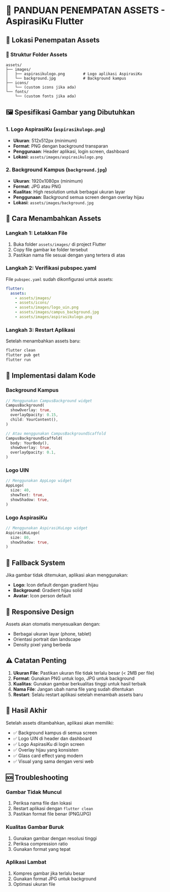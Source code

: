 # 📁 **PANDUAN PENEMPATAN ASSETS - AspirasiKu Flutter**

## 🎯 **Lokasi Penempatan Assets**

### **📂 Struktur Folder Assets**
```
assets/
├── images/
│   ├── aspirasikulogo.png        # Logo aplikasi AspirasiKu
│   └── background.jpg            # Background kampus
├── icons/
│   └── (custom icons jika ada)
└── fonts/
    └── (custom fonts jika ada)
```

## 🖼️ **Spesifikasi Gambar yang Dibutuhkan**

### **1. Logo AspirasiKu (`aspirasikulogo.png`)**
- **Ukuran**: 512x512px (minimum)
- **Format**: PNG dengan background transparan
- **Penggunaan**: Header aplikasi, login screen, dashboard
- **Lokasi**: `assets/images/aspirasikulogo.png`

### **2. Background Kampus (`background.jpg`)**
- **Ukuran**: 1920x1080px (minimum)
- **Format**: JPG atau PNG
- **Kualitas**: High resolution untuk berbagai ukuran layar
- **Penggunaan**: Background semua screen dengan overlay hijau
- **Lokasi**: `assets/images/background.jpg`

## 🔧 **Cara Menambahkan Assets**

### **Langkah 1: Letakkan File**
1. Buka folder `assets/images/` di project Flutter
2. Copy file gambar ke folder tersebut
3. Pastikan nama file sesuai dengan yang tertera di atas

### **Langkah 2: Verifikasi pubspec.yaml**
File `pubspec.yaml` sudah dikonfigurasi untuk assets:
```yaml
flutter:
  assets:
    - assets/images/
    - assets/icons/
    - assets/images/logo_uin.png
    - assets/images/campus_background.jpg
    - assets/images/aspirasikulogo.png
```

### **Langkah 3: Restart Aplikasi**
Setelah menambahkan assets baru:
```bash
flutter clean
flutter pub get
flutter run
```

## 🎨 **Implementasi dalam Kode**

### **Background Kampus**
```dart
// Menggunakan CampusBackground widget
CampusBackground(
  showOverlay: true,
  overlayOpacity: 0.15,
  child: YourContent(),
)

// Atau menggunakan CampusBackgroundScaffold
CampusBackgroundScaffold(
  body: YourBody(),
  showOverlay: true,
  overlayOpacity: 0.1,
)
```

### **Logo UIN**
```dart
// Menggunakan AppLogo widget
AppLogo(
  size: 40,
  showText: true,
  showShadow: true,
)
```

### **Logo AspirasiKu**
```dart
// Menggunakan AspirasiKuLogo widget
AspirasiKuLogo(
  size: 80,
  showShadow: true,
)
```

## 🔄 **Fallback System**

Jika gambar tidak ditemukan, aplikasi akan menggunakan:
- **Logo**: Icon default dengan gradient hijau
- **Background**: Gradient hijau solid
- **Avatar**: Icon person default

## 📱 **Responsive Design**

Assets akan otomatis menyesuaikan dengan:
- Berbagai ukuran layar (phone, tablet)
- Orientasi portrait dan landscape
- Density pixel yang berbeda

## ⚠️ **Catatan Penting**

1. **Ukuran File**: Pastikan ukuran file tidak terlalu besar (< 2MB per file)
2. **Format**: Gunakan PNG untuk logo, JPG untuk background
3. **Kualitas**: Gunakan gambar berkualitas tinggi untuk hasil terbaik
4. **Nama File**: Jangan ubah nama file yang sudah ditentukan
5. **Restart**: Selalu restart aplikasi setelah menambah assets baru

## 🎯 **Hasil Akhir**

Setelah assets ditambahkan, aplikasi akan memiliki:
- ✅ Background kampus di semua screen
- ✅ Logo UIN di header dan dashboard
- ✅ Logo AspirasiKu di login screen
- ✅ Overlay hijau yang konsisten
- ✅ Glass card effect yang modern
- ✅ Visual yang sama dengan versi web

## 🆘 **Troubleshooting**

### **Gambar Tidak Muncul**
1. Periksa nama file dan lokasi
2. Restart aplikasi dengan `flutter clean`
3. Pastikan format file benar (PNG/JPG)

### **Kualitas Gambar Buruk**
1. Gunakan gambar dengan resolusi tinggi
2. Periksa compression ratio
3. Gunakan format yang tepat

### **Aplikasi Lambat**
1. Kompres gambar jika terlalu besar
2. Gunakan format JPG untuk background
3. Optimasi ukuran file
